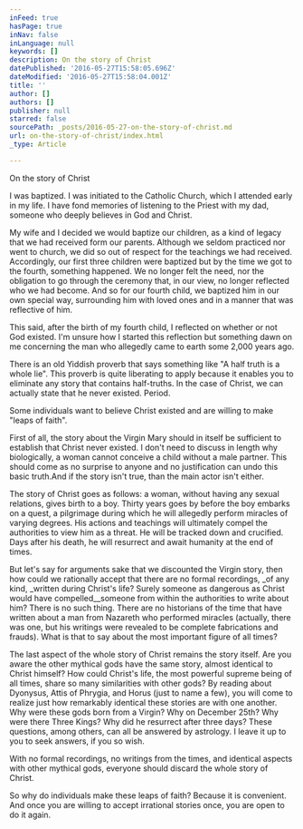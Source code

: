 ```yaml
---
inFeed: true
hasPage: true
inNav: false
inLanguage: null
keywords: []
description: On the story of Christ
datePublished: '2016-05-27T15:58:05.696Z'
dateModified: '2016-05-27T15:58:04.001Z'
title: ''
author: []
authors: []
publisher: null
starred: false
sourcePath: _posts/2016-05-27-on-the-story-of-christ.md
url: on-the-story-of-christ/index.html
_type: Article

---
```

On the story of Christ

I was baptized. I was initiated to the Catholic Church, which I attended early in my life. I have fond memories of listening to the Priest with my dad, someone who deeply believes in God and Christ.

My wife and I decided we would baptize our children, as a kind of legacy that we had received form our parents. Although we seldom practiced nor went to church, we did so out of respect for the teachings we had received. Accordingly, our first three children were baptized but by the time we got to the fourth, something happened. We no longer felt the need, nor the obligation to go through the ceremony that, in our view, no longer reflected who we had become. And so for our fourth child, we baptized him in our own special way, surrounding him with loved ones and in a manner that was reflective of him.

This said, after the birth of my fourth child, I reflected on whether or not God existed. I'm unsure how I started this reflection but something dawn on me concerning the man who allegedly came to earth some 2,000 years ago.

There is an old Yiddish proverb that says something like "A half truth is a whole lie". This proverb is quite liberating to apply because it enables you to eliminate any story that contains half-truths. In the case of Christ, we can actually state that he never existed. Period.

Some individuals want to believe Christ existed and are willing to make "leaps of faith".

First of all, the story about the Virgin Mary should in itself be sufficient to establish that Christ never existed. I don't need to discuss in length why biologically, a woman cannot conceive a child without a male partner. This should come as no surprise to anyone and no justification can undo this basic truth.And if the story isn't true, than the main actor isn't either.

The story of Christ goes as follows: a woman, without having any sexual relations, gives birth to a boy. Thirty years goes by before the boy embarks on a quest, a pilgrimage during which he will allegedly perform miracles of varying degrees. His actions and teachings will ultimately compel the authorities to view him as a threat. He will be tracked down and crucified. Days after his death, he will resurrect and await humanity at the end of times.

But let's say for arguments sake that we discounted the Virgin story, then how could we rationally accept that there are no formal recordings, _of any kind, _written during Christ's life? Surely someone as dangerous as Christ would have compelled__someone from within the authorities to write about him? There is no such thing. There are no historians of the time that have written about a man from Nazareth who performed miracles (actually, there was one, but his writings were revealed to be complete fabrications and frauds). What is that to say about the most important figure of all times?

The last aspect of the whole story of Christ remains the story itself. Are you aware the other mythical gods have the same story, almost identical to Christ himself? How could Christ's life, the most powerful supreme being of all times, share so many similarities with other gods? By reading about Dyonysus, Attis of Phrygia, and Horus (just to name a few), you will come to realize just how remarkably identical these stories are with one another. Why were these gods born from a Virgin? Why on December 25th? Why were there Three Kings? Why did he resurrect after three days? These questions, among others, can all be answered by astrology. I leave it up to you to seek answers, if you so wish.

With no formal recordings, no writings from the times, and identical aspects with other mythical gods, everyone should discard the whole story of Christ.

So why do individuals make these leaps of faith? Because it is convenient. And once you are willing to accept irrational stories once, you are open to do it again.